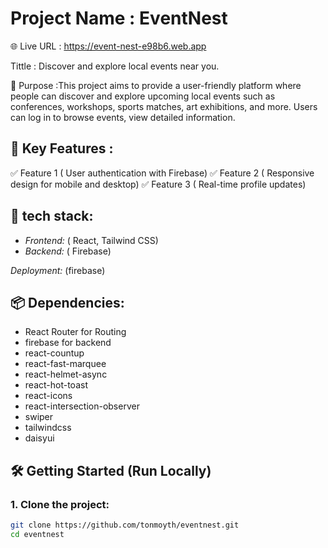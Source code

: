 # Project Name : EventNest

🌐 Live URL : https://event-nest-e98b6.web.app

Tittle : Discover and explore local events near you.


📌 Purpose :This project aims to provide a user-friendly platform where people can discover and explore upcoming local events such as conferences, workshops, sports matches, art exhibitions, and more. Users can log in to browse events, view detailed information.

## 🚀 Key Features :
✅ Feature 1 ( User authentication with Firebase)
✅ Feature 2 ( Responsive design for mobile and desktop)
✅ Feature 3 ( Real-time profile updates)

## 🚀 tech stack:
- *Frontend:* ( React, Tailwind CSS)
- *Backend:* ( Firebase)

 *Deployment:* (firebase)

 ## 📦 Dependencies: 
- React Router for Routing
- firebase for backend 
- react-countup
- react-fast-marquee
- react-helmet-async
- react-hot-toast
- react-icons
- react-intersection-observer
- swiper
- tailwindcss
- daisyui

## 🛠️ Getting Started (Run Locally)

### 1. Clone the project:

```bash
git clone https://github.com/tonmoyth/eventnest.git
cd eventnest
